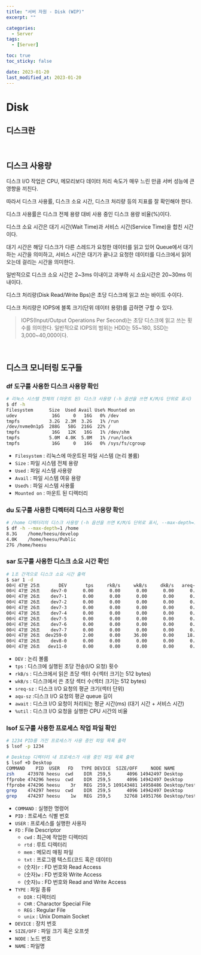 ```yaml
---
title: "서버 자원 - Disk (WIP)"
excerpt: ""

categories:
  - Server
tags:
  - [Server]

toc: true
toc_sticky: false

date: 2023-01-20
last_modified_at: 2023-01-20
---
```


# Disk

## 디스크란

<br>

## 디스크 사용량

디스크 I/O 작업은 CPU, 메모리보다 데이터 처리 속도가 매우 느린 만큼 서버 성능에 큰 영향을 끼친다.

따라서 디스크 사용률, 디스크 소요 시간, 디스크 처리량 등의 지표를 잘 확인해야 한다.

디스크 사용률은 디스크 전체 용량 대비 사용 중인 디스크 용량 비율(%)이다.

디스크 소요 시간은 대기 시간(Wait Time)과 서비스 시간(Service Time)을 합친 시간이다.

대기 시간은 해당 디스크가 다른 스레드가 요청한 데이터를 읽고 있어 Queue에서 대기하는 시간을 의미하고, 서비스 시간은 대기가 끝나고 요청한 데이터를 디스크에서 읽어오는데 걸리는 시간을 의미한다.

일반적으로 디스크 소요 시간은 2~3ms 이내이고 과부하 시 소요시간은 20~30ms 이내이다.

디스크 처리량(Disk Read/Write Bps)은 초당 디스크에 읽고 쓰는 바이트 수이다.

디스크 처리량은 IOPS에 블록 크기(단위 데이터 용량)를 곱하면 구할 수 있다.

> IOPS(Input/Output Operations Per Second)는 초당 디스크에 읽고 쓰는 횟수를 의미한다. 일반적으로 IOPS의 범위는 HDD는 55~180, SSD는 3,000~40,000이다.

<br>

## 디스크 모니터링 도구들

### df 도구를 사용한 디스크 사용량 확인
```bash
# 리눅스 시스템 전체의 (마운트 된) 디스크 사용량 (-h 옵션을 쓰면 K/M/G 단위로 표시)
$ df -h
Filesystem      Size  Used Avail Use% Mounted on
udev             16G     0   16G   0% /dev
tmpfs           3.2G  2.3M  3.2G   1% /run
/dev/nvme0n1p5  288G   58G  216G  22% /
tmpfs            16G   12K   16G   1% /dev/shm
tmpfs           5.0M  4.0K  5.0M   1% /run/lock
tmpfs            16G     0   16G   0% /sys/fs/cgroup
```
- `Filesystem` : 리눅스에 마운트된 파일 시스템 (논리 볼륨)
- `Size` : 파일 시스템 전체 용량
- `Used` : 파일 시스템 사용량
- `Avail` : 파일 시스템 여유 용량
- `Used%` : 파일 시스템 사용률
- `Mounted on` : 마운트 된 디렉터리

### du 도구를 사용한 디렉터리 디스크 사용량 확인
```bash
# /home 디렉터리의 디스크 사용량 (-h 옵션을 쓰면 K/M/G 단위로 표시, --max-depth=1 옵션을 쓰면 현재 디렉터리에서만 확인)
$ df -h --max-depth=1 /home
8.3G	/home/heesu/develop
4.0K	/home/heesu/Public
27G	/home/heesu
```

### sar 도구를 사용한 디스크 소요 시간 확인
```bash
# 1초 간격으로 디스크 소요 시간 출력
$ sar 1 -d
00시 47분 25초       DEV       tps     rkB/s     wkB/s     dkB/s   areq-sz    aqu-sz     await     %util
00시 47분 26초    dev7-0      0.00      0.00      0.00      0.00      0.00      0.00      0.00      0.00
00시 47분 26초    dev7-1      0.00      0.00      0.00      0.00      0.00      0.00      0.00      0.00
00시 47분 26초    dev7-2      0.00      0.00      0.00      0.00      0.00      0.00      0.00      0.00
00시 47분 26초    dev7-3      0.00      0.00      0.00      0.00      0.00      0.00      0.00      0.00
00시 47분 26초    dev7-4      0.00      0.00      0.00      0.00      0.00      0.00      0.00      0.00
00시 47분 26초    dev7-5      0.00      0.00      0.00      0.00      0.00      0.00      0.00      0.00
00시 47분 26초    dev7-6      0.00      0.00      0.00      0.00      0.00      0.00      0.00      0.00
00시 47분 26초    dev7-7      0.00      0.00      0.00      0.00      0.00      0.00      0.00      0.00
00시 47분 26초  dev259-0      2.00      0.00     36.00      0.00     18.00      0.01      5.50      1.20
00시 47분 26초    dev8-0      0.00      0.00      0.00      0.00      0.00      0.00      0.00      0.00
00시 47분 26초   dev11-0      0.00      0.00      0.00      0.00      0.00      0.00      0.00      0.00
```
- `DEV` : 논리 볼륨
- `tps` : 디스크에 실행된 초당 전송(I/O 요청) 횟수
- `rkB/s` : 디스크에서 읽은 초당 섹터 수(섹터 크기는 512 bytes)
- `wkB/s` : 디스크에서 쓴 초당 섹터 수(섹터 크기는 512 bytes)
- `sreq-sz` : 디스크 I/O 요청의 평균 크기(섹터 단위)
- `aqu-sz` :디스크 I/O 요청의 평균 queue 길이
- `await` : 디스크 I/O 요청이 처리되는 평균 시간(ms) (대기 시간 + 서비스 시간)
- `%util` : 디스크 I/O 요청을 실행한 CPU 시간의 비율

### lsof 도구를 사용한 프로세스 작업 파일 확인
```bash
# 1234 PID를 가진 프로세스가 사용 중인 파일 목록 출력
$ lsof -p 1234

# Desktop 디렉터리 내 프로세스가 사용 중인 파일 목록 출력
$ lsof +D Desktop
COMMAND    PID  USER   FD   TYPE DEVICE  SIZE/OFF     NODE NAME
zsh     473978 heesu  cwd    DIR  259,5      4096 14942497 Desktop
ffprobe 474296 heesu  cwd    DIR  259,5      4096 14942497 Desktop
ffprobe 474296 heesu    3r   REG  259,5 109143481 14958486 Desktop/test.mp4
grep    474297 heesu  cwd    DIR  259,5      4096 14942497 Desktop
grep    474297 heesu    1w   REG  259,5     32768 14951766 Desktop/test.log
```
- `COMMAND` : 실행한 명령어
- `PID` : 프로세스 식별 번호
- `USER` : 프로세스를 실행한 사용자
- `FD` : File Descriptor
  - `cwd` : 최근에 작업한 디렉터리
  - `rtd` : 루트 디렉터리
  - `mem` : 메모리 매핑 파일
  - `txt` : 프로그램 텍스트(코드 혹은 데이터)
  - (숫자)`r` : FD 번호와 Read Access
  - (숫자)`w` : FD 번호와 Write Access
  - (숫자)`u` : FD 번호와 Read and Write Access
- `TYPE` : 파일 종류
  - `DIR` : 디렉터리
  - `CHR` : Charactor Special File
  - `REG` : Regular File
  - `unix` : Unix Domain Socket
- `DEVICE` : 장치 번호
- `SIZE/OFF` : 파일 크기 혹은 오프셋
- `NODE` : 노드 번호
- `NAME` : 파일명

<br>
<br>